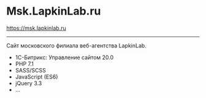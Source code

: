 # Msk.LapkinLab.ru

https://msk.lapkinlab.ru

---

Сайт московского филиала веб-агентства LapkinLab.

* 1С-Битрикс: Управление сайтом 20.0
* PHP 7.1
* SASS/SCSS
* JavaScript (ES6)
* jQuery 3.3
* ...
